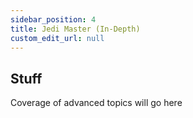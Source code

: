 ```yaml
---
sidebar_position: 4
title: Jedi Master (In-Depth)
custom_edit_url: null
---
```


## Stuff

Coverage of advanced topics will go here